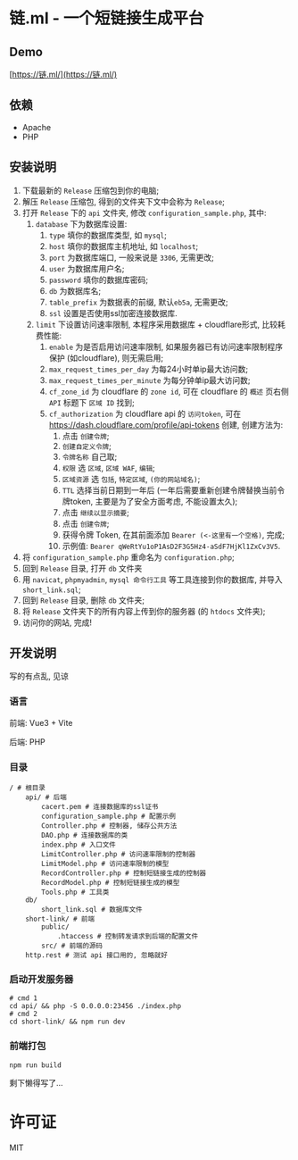 # 链.ml - 一个短链接生成平台

## Demo

[https://链.ml/](https://链.ml/)

## 依赖

- Apache
- PHP

## 安装说明

1. 下载最新的 `Release` 压缩包到你的电脑;
2. 解压 `Release` 压缩包, 得到的文件夹下文中会称为 `Release`;
3. 打开 `Release` 下的 `api` 文件夹, 修改 `configuration_sample.php`, 其中:
	1. `database` 下为数据库设置:
		1. `type` 填你的数据库类型, 如 `mysql`;
		2. `host` 填你的数据库主机地址, 如 `localhost`;
		3. `port` 为数据库端口, 一般来说是 `3306`, 无需更改;
		4. `user` 为数据库用户名;
		5. `password` 填你的数据库密码;
		6. `db` 为数据库名;
		7. `table_prefix` 为数据表的前缀, 默认`eb5a`, 无需更改;
		8. `ssl` 设置是否使用ssl加密连接数据库.
	2. `limit` 下设置访问速率限制, 本程序采用数据库 + cloudflare形式, 比较耗费性能:
		1. `enable` 为是否启用访问速率限制, 如果服务器已有访问速率限制程序保护 (如cloudflare), 则无需启用;
		2. `max_request_times_per_day` 为每24小时单ip最大访问数;
		3. `max_request_times_per_minute` 为每分钟单ip最大访问数;
		4. `cf_zone_id` 为 cloudflare 的 `zone id`, 可在 cloudflare 的 `概述` 页右侧 `API` 标题下 `区域 ID` 找到;
		5. `cf_authorization` 为 cloudflare api 的 `访问token`, 可在 https://dash.cloudflare.com/profile/api-tokens 创建, 创建方法为:
			1. 点击 `创建令牌`;
			2. `创建自定义令牌`;
			3. `令牌名称` 自己取;
			4. `权限` 选 `区域`, `区域 WAF`, `编辑`;
			5. `区域资源` 选 `包括`, `特定区域`, `(你的网站域名)`;
			6. `TTL` 选择当前日期到一年后 (一年后需要重新创建令牌替换当前令牌token, 主要是为了安全方面考虑, 不能设置太久);
			7. 点击 `继续以显示摘要`;
			8. 点击 `创建令牌`;
			9. 获得令牌 Token, 在其前面添加 `Bearer (<-这里有一个空格)`, 完成;
			10. 示例值: `Bearer qWeRtYu1oP1AsD2F3G5Hz4-aSdF7HjKl1ZxCv3V5`.
4. 将 `configuration_sample.php` 重命名为 `configuration.php`;
5. 回到 `Release` 目录, 打开 `db` 文件夹
6. 用 `navicat`, `phpmyadmin`, `mysql 命令行工具` 等工具连接到你的数据库, 并导入 `short_link.sql`;
7. 回到 `Release` 目录, 删除 `db` 文件夹;
8. 将 `Release` 文件夹下的所有内容上传到你的服务器 (的 `htdocs` 文件夹);
9. 访问你的网站, 完成!

## 开发说明

写的有点乱, 见谅

### 语言

前端: Vue3 + Vite

后端: PHP

### 目录

```
/ # 根目录
	api/ # 后端
		cacert.pem # 连接数据库的ssl证书
		configuration_sample.php # 配置示例
		Controller.php # 控制器, 储存公共方法
		DAO.php # 连接数据库的类
		index.php # 入口文件
		LimitController.php # 访问速率限制的控制器
		LimitModel.php # 访问速率限制的模型
		RecordController.php # 控制短链接生成的控制器
		RecordModel.php # 控制短链接生成的模型
		Tools.php # 工具类
	db/
		short_link.sql # 数据库文件
	short-link/ # 前端
		public/ 
			.htaccess # 控制转发请求到后端的配置文件
		src/ # 前端的源码
	http.rest # 测试 api 接口用的, 忽略就好
```

### 启动开发服务器

```
# cmd 1
cd api/ && php -S 0.0.0.0:23456 ./index.php
# cmd 2 
cd short-link/ && npm run dev
```

### 前端打包

```
npm run build
```

剩下懒得写了...

# 许可证

MIT
